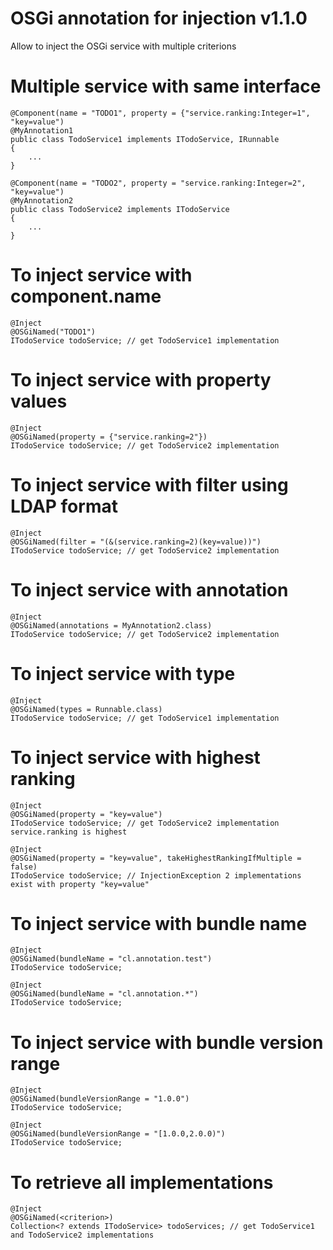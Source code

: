 # OSGi annotation for injection v1.1.0

Allow to inject the OSGi service with multiple criterions

# Multiple service with same interface
```
@Component(name = "TODO1", property = {"service.ranking:Integer=1", "key=value")
@MyAnnotation1
public class TodoService1 implements ITodoService, IRunnable
{
	...
}

@Component(name = "TODO2", property = "service.ranking:Integer=2", "key=value")
@MyAnnotation2
public class TodoService2 implements ITodoService
{
	...
}
```
# To inject service with component.name
```
@Inject
@OSGiNamed("TODO1")
ITodoService todoService; // get TodoService1 implementation
```
# To inject service with property values
```
@Inject
@OSGiNamed(property = {"service.ranking=2"})
ITodoService todoService; // get TodoService2 implementation
```
# To inject service with filter using LDAP format
```
@Inject
@OSGiNamed(filter = "(&(service.ranking=2)(key=value))")
ITodoService todoService; // get TodoService2 implementation
```
# To inject service with annotation
```
@Inject
@OSGiNamed(annotations = MyAnnotation2.class)
ITodoService todoService; // get TodoService2 implementation
```
# To inject service with type
```
@Inject
@OSGiNamed(types = Runnable.class)
ITodoService todoService; // get TodoService1 implementation
```
# To inject service with highest ranking
```
@Inject
@OSGiNamed(property = "key=value")
ITodoService todoService; // get TodoService2 implementation service.ranking is highest

@Inject
@OSGiNamed(property = "key=value", takeHighestRankingIfMultiple = false)
ITodoService todoService; // InjectionException 2 implementations exist with property "key=value"
```
# To inject service with bundle name
```
@Inject
@OSGiNamed(bundleName = "cl.annotation.test")
ITodoService todoService;
```
```
@Inject
@OSGiNamed(bundleName = "cl.annotation.*")
ITodoService todoService;
```
# To inject service with bundle version range
```
@Inject
@OSGiNamed(bundleVersionRange = "1.0.0")
ITodoService todoService;
```
```
@Inject
@OSGiNamed(bundleVersionRange = "[1.0.0,2.0.0)")
ITodoService todoService;
```
# To retrieve all implementations
```
@Inject
@OSGiNamed(<criterion>)
Collection<? extends ITodoService> todoServices; // get TodoService1 and TodoService2 implementations
```




